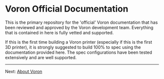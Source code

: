 # Voron Official Documentation

This is the primary repository for the 'official' Voron documentation that has been reviewed and approved by the Voron development team.  Everything that is contained in here is fully vetted and supported.

If this is the first time building a Voron printer (especially if this is the first 3D printer), it is strongly suggested to build 100% to spec using the documentation provided here.  The spec configurations have been tested extensively and are well supported.

---

Next: [About Voron](./about.md)